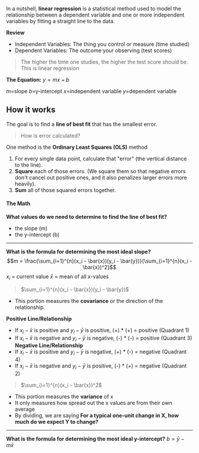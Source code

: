 In a nutshell, **linear regression** is a statistical method used to model the relationship between a dependent variable and one or more independent variables by fitting a straight line to the data.

**Review**
- Independent Variables: The thing you control or measure (time studied)
- Dependent Variables: The outcome your observing (test scores)

> The higher the time one studies, the higher the test score should be. This is linear regression

**The Equation:**
$y=mx+b$

$m$=slope
$b$=y-intercept
$x$=independent variable
$y$=dependent variable

## **How it works**

The goal is to find a **line of best fit** that has the smallest error.

>How is error calculated?

One method is the **Ordinary Least Squares (OLS)** method
1. For every single data point, calculate that "error" (the vertical distance to the line).
2. **Square** each of those errors. (We square them so that negative errors don't cancel out positive ones, and it also penalizes larger errors more heavily).
3. **Sum** all of those squared errors together.

#### The Math
**What values do we need to determine to find the line of best fit?**
- the slope (m)
- the y-intercept (b)


------------

**What is the formula for determining the most ideal slope?**
$$m = \frac{\sum_{i=1}^{n}(x_i - \bar{x})(y_i - \bar{y})}{\sum_{i=1}^{n}(x_i - \bar{x})^2}$$
$x_i$ = current value
$\bar{x}$ = mean of all x-values

>$\sum_{i=1}^{n}(x_i - \bar{x})(y_i - \bar{y})$

- This portion measures the **covariance** or the direction of the relationship.

**Positive Line/Relationship**
- If $x_i - \bar{x}$ is positive and $y_i - \bar{y}$ is positive, (+) * (+) = positive (Quadrant 1)
-  If $x_i - \bar{x}$ is negative and $y_i - \bar{y}$ is negative, (-) * (-) = positive (Quadrant 3)
**Negative Line/Relationship**
-  If $x_i - \bar{x}$ is positive and $y_i - \bar{y}$ is negative, (+) * (-) = negative (Quadrant 4)
-  If $x_i - \bar{x}$ is negative and $y_i - \bar{y}$ is positive, (-) * (+) = negative (Quadrant 2)

>$\sum_{i=1}^{n}(x_i - \bar{x})^2$

- This portion measures the **variance** of x
- It only measures how spread out the x values are from their own average
- By dividing, we are saying **For a typical one-unit change in X, how much do we expect Y to change?**

------------
**What is the formula for determining the most ideal y-intercept?**
$b=\bar{y}-m\bar{x}$



